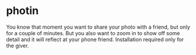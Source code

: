 photin
======

You know that moment you want to share your photo with a friend, but only for a couple of minutes.
But you also want to zoom in to show off some detail and it will reflect at your phone friend.
Installation required only for the giver. 
